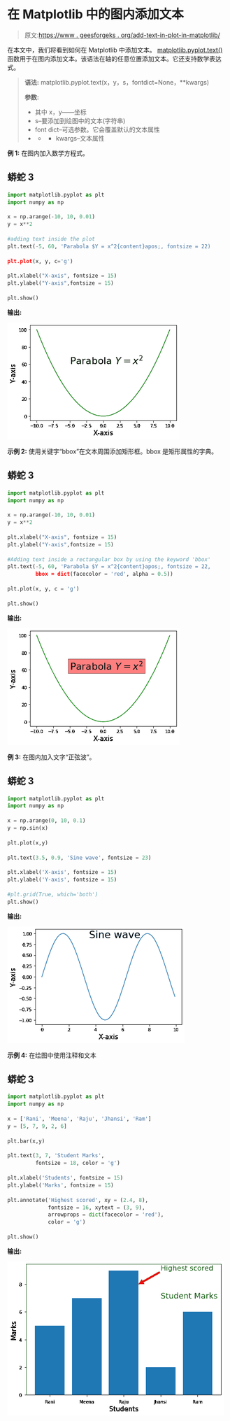 # 在 Matplotlib 中的图内添加文本

> 原文:[https://www . geesforgeks . org/add-text-in-plot-in-matplotlib/](https://www.geeksforgeeks.org/add-text-inside-the-plot-in-matplotlib/)

在本文中，我们将看到如何在 Matplotlib 中添加文本。 [matplotlib.pyplot.text()](https://www.geeksforgeeks.org/matplotlib-pyplot-text-function-in-python/) 函数用于在图内添加文本。该语法在轴的任意位置添加文本。它还支持数学表达式。

> **语法:** matplotlib.pyplot.text(x，y，s，fontdict=None，**kwargs)
> 
> **参数:**
> 
> *   其中 x，y——坐标
> *   s–要添加到绘图中的文本(字符串)
> *   font dict–可选参数。它会覆盖默认的文本属性
> *   * * kwargs–文本属性

**例 1:** 在图内加入数学方程式。

## 蟒蛇 3

```py
import matplotlib.pyplot as plt
import numpy as np

x = np.arange(-10, 10, 0.01)
y = x**2

#adding text inside the plot
plt.text(-5, 60, 'Parabola $Y = x^2{content}apos;, fontsize = 22)

plt.plot(x, y, c='g')

plt.xlabel("X-axis", fontsize = 15)
plt.ylabel("Y-axis",fontsize = 15)

plt.show()
```

**输出:**

![](img/b870ee7a92a6ace08547cbec475d3f39.png)

**示例 2:** 使用关键字“bbox”在文本周围添加矩形框。bbox 是矩形属性的字典。

## 蟒蛇 3

```py
import matplotlib.pyplot as plt
import numpy as np

x = np.arange(-10, 10, 0.01)
y = x**2

plt.xlabel("X-axis", fontsize = 15)
plt.ylabel("Y-axis",fontsize = 15)

#Adding text inside a rectangular box by using the keyword 'bbox'
plt.text(-5, 60, 'Parabola $Y = x^2{content}apos;, fontsize = 22, 
         bbox = dict(facecolor = 'red', alpha = 0.5))

plt.plot(x, y, c = 'g')

plt.show()
```

**输出:**

![](img/e0a21d38922a3e9de322edb2576abb5d.png)

**例 3:** 在图内加入文字“正弦波”。

## 蟒蛇 3

```py
import matplotlib.pyplot as plt
import numpy as np

x = np.arange(0, 10, 0.1)
y = np.sin(x)

plt.plot(x,y)

plt.text(3.5, 0.9, 'Sine wave', fontsize = 23)

plt.xlabel('X-axis', fontsize = 15)
plt.ylabel('Y-axis', fontsize = 15)

#plt.grid(True, which='both')
plt.show()
```

**输出:**

![](img/c87f069ee50658664a2a4d5219c487bb.png)

**示例 4:** 在绘图中使用注释和文本

## 蟒蛇 3

```py
import matplotlib.pyplot as plt
import numpy as np

x = ['Rani', 'Meena', 'Raju', 'Jhansi', 'Ram']
y = [5, 7, 9, 2, 6]

plt.bar(x,y)

plt.text(3, 7, 'Student Marks', 
         fontsize = 18, color = 'g')

plt.xlabel('Students', fontsize = 15)
plt.ylabel('Marks', fontsize = 15)

plt.annotate('Highest scored', xy = (2.4, 8), 
             fontsize = 16, xytext = (3, 9), 
             arrowprops = dict(facecolor = 'red'),
             color = 'g')

plt.show()
```

**输出:**

![](img/dec9e58c86e156273c751007a6b41872.png)